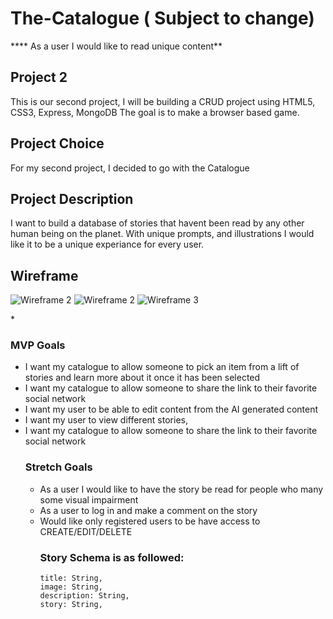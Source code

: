 # The-Catalogue ( Subject to change) 


**** As a user I would like to read unique content**

## Project 2

This is our second project, I will be building a CRUD project using HTML5, CSS3, Express, MongoDB The goal is to make a browser based game.

## Project Choice

For my second project, I decided to go with the Catalogue

## Project Description
I want to build a database of stories that havent been read by any other human being on the planet. With unique prompts, and illustrations I would like it to be a unique experiance for every user. 

## Wireframe

<img src= "https://imgur.com/Up4Bbip.png" alt="Wireframe 2"/></a>
<img src="https://imgur.com/5fBOFsA.png" alt="Wireframe 2"/></a>
<img src="https://imgur.com/oXc1GnJ.png" alt="Wireframe 3"/></a>
</h1>*


### MVP Goals

<ul>
  <li> I want my catalogue to allow someone to pick an item from a lift of stories and learn more about it once it has been selected </li> 
  <li> I want my catalogue to allow someone to share the link to their favorite social network</li>
  <li> I want my user to be able to edit content from the AI generated content</li>
  <li> I want my user to view different stories, </li>
  <li> I want my catalogue to allow someone to share the link to their favorite social network</li>
  
### Stretch Goals
<ul>
  <li> As a user I would like to have the story be read for people who many some visual impairment </li>
  <li> As a user to log in and make a comment on the story</li>
  <li> Would like only registered users to be have access to CREATE/EDIT/DELETE 


### Story Schema is as followed: 
  
    title: String,
    image: String,
    description: String,
    story: String,
